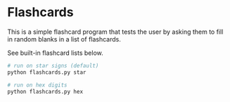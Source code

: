 # Flashcards
This is a simple flashcard program that tests the user by asking them to fill in random blanks in a list of flashcards.

See built-in flashcard lists below.
```sh
# run on star signs (default)
python flashcards.py star

# run on hex digits
python flashcards.py hex
```
